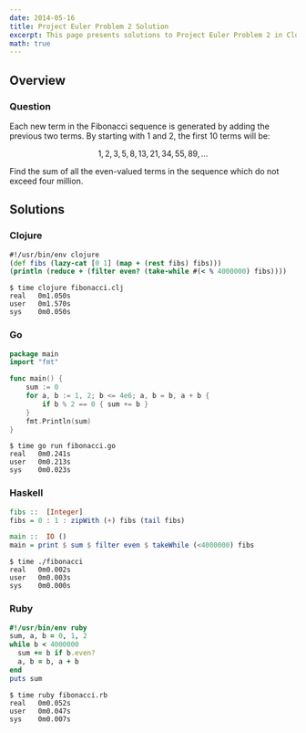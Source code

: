 ```yaml
---
date: 2014-05-16
title: Project Euler Problem 2 Solution
excerpt: This page presents solutions to Project Euler Problem 2 in Clojure, Go, Haskell and Ruby.
math: true
---
```



## Overview


### Question

<p>
Each new term in the Fibonacci sequence is generated by adding the previous two 
terms. By starting with 1 and 2, the first 10 terms will be:
</p>

$$1, 2, 3, 5, 8, 13, 21, 34, 55, 89, ...$$

<p>
Find the sum of all the even-valued terms in the sequence which do not exceed 
four million.
</p>






## Solutions

### Clojure

```clojure
#!/usr/bin/env clojure
(def fibs (lazy-cat [0 1] (map + (rest fibs) fibs)))
(println (reduce + (filter even? (take-while #(< % 4000000) fibs))))

```


```
$ time clojure fibonacci.clj
real   0m1.050s
user   0m1.570s
sys    0m0.050s
```



### Go

```go
package main
import "fmt"

func main() {
    sum := 0
    for a, b := 1, 2; b <= 4e6; a, b = b, a + b {
        if b % 2 == 0 { sum += b }
    }
    fmt.Println(sum)
}

```


```
$ time go run fibonacci.go
real   0m0.241s
user   0m0.213s
sys    0m0.023s
```



### Haskell

```haskell
fibs ::  [Integer]
fibs = 0 : 1 : zipWith (+) fibs (tail fibs)

main ::  IO ()
main = print $ sum $ filter even $ takeWhile (<4000000) fibs
```


```
$ time ./fibonacci
real   0m0.002s
user   0m0.003s
sys    0m0.000s
```



### Ruby

```ruby
#!/usr/bin/env ruby
sum, a, b = 0, 1, 2
while b < 4000000
  sum += b if b.even?
  a, b = b, a + b
end
puts sum
```


```
$ time ruby fibonacci.rb
real   0m0.052s
user   0m0.047s
sys    0m0.007s
```


